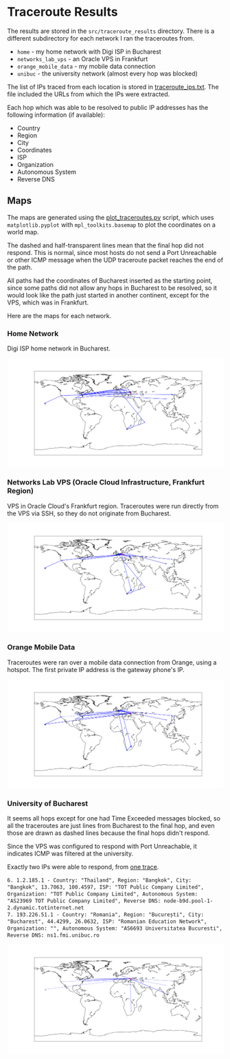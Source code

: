 # Traceroute Results

The results are stored in the `src/traceroute_results` directory.
There is a different subdirectory for each network I ran the traceroutes from.

- `home` - my home network with Digi ISP in Bucharest
- `networks_lab_vps` - an Oracle VPS in Frankfurt
- `orange_mobile_data` - my mobile data connection
- `unibuc` - the university network (almost every hop was blocked)

The list of IPs traced from each location is stored in [traceroute_ips.txt](src/traceroute_ips.txt).
The file included the URLs from which the IPs were extracted.

Each hop which was able to be resolved to public IP addresses has the following information (if available):

- Country
- Region
- City
- Coordinates
- ISP
- Organization
- Autonomous System
- Reverse DNS

## Maps

The maps are generated using the [plot_traceroutes.py](src/plot_traceroutes.py) script, which uses `matplotlib.pyplot` with `mpl_toolkits.basemap` to plot the coordinates on a world map.

The dashed and half-transparent lines mean that the final hop did not respond.
This is normal, since most hosts do not send a Port Unreachable or other ICMP message when the UDP traceroute packet reaches the end of the path.

All paths had the coordinates of Bucharest inserted as the starting point, since some paths did not allow any hops in Bucharest to be resolved, so it would look like the path just started in another continent, except for the VPS, which was in Frankfurt.

Here are the maps for each network.

### Home Network

Digi ISP home network in Bucharest.

![Home Network](home.png)

### Networks Lab VPS (Oracle Cloud Infrastructure, Frankfurt Region)

VPS in Oracle Cloud's Frankfurt region. Traceroutes were run directly from the VPS via SSH, so they do not originate from Bucharest.

![Networks Lab VPS](networks_lab_vps.png)

### Orange Mobile Data

Traceroutes were ran over a mobile data connection from Orange, using a hotspot. The first private IP address is the gateway phone's IP.

![Orange Mobile Data](orange_mobile_data.png)

### University of Bucharest

It seems all hops except for one had Time Exceeded messages blocked, so all the traceroutes are just lines from Bucharest to the final hop,
and even those are drawn as dashed lines because the final hops didn't respond.

Since the VPS was configured to respond with Port Unreachable, it indicates ICMP was filtered at the university.

Exactly two IPs were able to respond, from [one trace](traceroute_results\unibuc\193.226.51.38.txt).

```text
6. 1.2.185.1 - Country: "Thailand", Region: "Bangkok", City: "Bangkok", 13.7063, 100.4597, ISP: "TOT Public Company Limited", Organization: "TOT Public Company Limited", Autonomous System: "AS23969 TOT Public Company Limited", Reverse DNS: node-b9d.pool-1-2.dynamic.totinternet.net
7. 193.226.51.1 - Country: "Romania", Region: "București", City: "Bucharest", 44.4299, 26.0632, ISP: "Romanian Education Network", Organization: "", Autonomous System: "AS6693 Universitatea Bucuresti", Reverse DNS: ns1.fmi.unibuc.ro
```

![Unibuc](unibuc.png)
